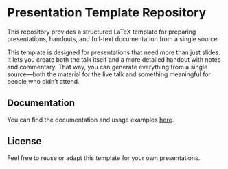 # Presentation Template Repository

This repository provides a structured LaTeX template for preparing presentations, handouts, and full-text documentation from a single source.

This template is designed for presentations that need more than just slides. It
lets you create both the talk itself and a more detailed handout with notes and
commentary. That way, you can generate everything from a single source—both the
material for the live talk and something meaningful for people who didn’t
attend.


## Documentation

You can find the documentation and usage examples [here](https://www.kodymirus.cz/tex4ht-presentation/).


## License

Feel free to reuse or adapt this template for your own presentations.


